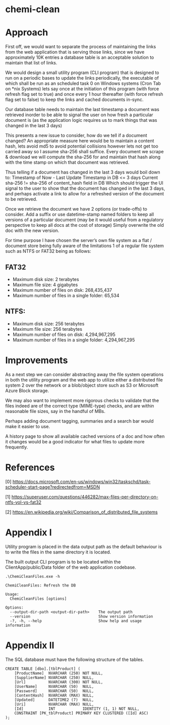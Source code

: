 # chemi-clean

# Approach

First off, we would want to separate the process of maintaining the links from the web application that is serving those links, since we have approximately 10K entries a database table is an acceptable solution to maintain that list of links.

We would design a small utility program (CLI program) that is designed to run on a periodic bases to update the links periodically, the executable of which shall be run as an scheduled task 0 on Windows systems (Cron Tab on *nix Systems) lets say once at the initiation of this program (with force refresh flag set to true) and once every 1 hour thereafter (with force refresh flag set to false) to keep the links and cached documents in-sync.

Our database table needs to maintain the last timestamp a document was retrieved inorder to be able to signal the user on how fresh a particular document is (as the application logic requires us to mark things that was changed in the last 3 days)

This presents a new issue to consider, how do we tell if a document changed?
An appropriate measure here would be to maintain a content hash, lets avoid md5 to avoid potential collisions however lets not get too carried away so I assume sha-256 shall suffice.
Every document we scrape & download we will compute the sha-256 for and maintain that hash along with the time stamp on which that document was retrieved.

Thus telling if a document has changed in the last 3 days would boil down to:
Timestamp of Now - Last Update Timestamp in DB <= 3 days
Current sha-256 != sha-256 of content_hash field in DB
Which should trigger the UI signal to the user to show that the document has changed in the last 3 days, and perhaps activate a link to allow for a refreshed version of the document to be retrieved.

Once we retrieve the document we have 2 options (or trade-offs) to consider.
Add a suffix or use datetime-stamp named folders to keep all versions of a particular document (may be it would useful from a regulatory perspective to keep all docs at the cost of storage)
Simply overwrite the old doc with the new version.

For time purpose I have chosen the server’s own file system as a flat / document store being fully aware of the limitations 1 of a regular file system such as NTFS or FAT32 being as follows:

## FAT32
* Maximum disk size: 2 terabytes
* Maximum file size: 4 gigabytes
* Maximum number of files on disk: 268,435,437
* Maximum number of files in a single folder: 65,534
## NTFS:
* Maximum disk size: 256 terabytes
* Maximum file size: 256 terabytes
* Maximum number of files on disk: 4,294,967,295
* Maximum number of files in a single folder: 4,294,967,295


# Improvements

As a next step we can consider abstracting away the file system operations in both the utility program and the web app to utilize either a distributed file system 2 over the network or a blob/object store such as S3 or Microsoft Azure Block storage.

We may also want to implement more rigorous checks to validate that the files indeed are of the correct type (MIME-type) checks, and are within reasonable file sizes, say in the handful of MBs.

Perhaps adding document tagging, summaries and a search bar would make it easier to use.

A history page to show all available cached versions of a doc and how often it changes would be a good indicator for what files to update more frequently.

# References

[0] https://docs.microsoft.com/en-us/windows/win32/taskschd/task-scheduler-start-page?redirectedfrom=MSDN

[1]  https://superuser.com/questions/446282/max-files-per-directory-on-ntfs-vol-vs-fat32

[2]  https://en.wikipedia.org/wiki/Comparison_of_distributed_file_systems


# Appendix I

Utility program is placed in the data output path as the default behaviour is to write the files in the same directory it is located.

The built output CLI program is to be located within the ClientApp/public/Data folder of the web application codebase.

```
.\ChemiCleanFiles.exe -h

ChemiCleanFiles: Refresh the DB

Usage:
  ChemiCleanFiles [options]

Options:
  --output-dir-path <output-dir-path>    The output path
  --version                              Show version information
  -?, -h, --help                         Show help and usage information

```



# Appendix II

The SQL database must have the following structure of the tables.

```
CREATE TABLE [dbo].[tblProduct] (
    [ProductName]  NVARCHAR (250) NOT NULL,
    [SupplierName] NVARCHAR (250) NULL,
    [Url]          NVARCHAR (300) NOT NULL,
    [UserName]     NVARCHAR (50)  NULL,
    [Password]     NVARCHAR (50)  NULL,
    [ContentHash]  NVARCHAR (MAX) NULL,
    [Updated]      DATETIME2 (7)  NULL,
    [Uri]          NVARCHAR (MAX) NULL,
    [Id]           INT            IDENTITY (1, 1) NOT NULL,
    CONSTRAINT [PK_tblProduct] PRIMARY KEY CLUSTERED ([Id] ASC)
);
```


